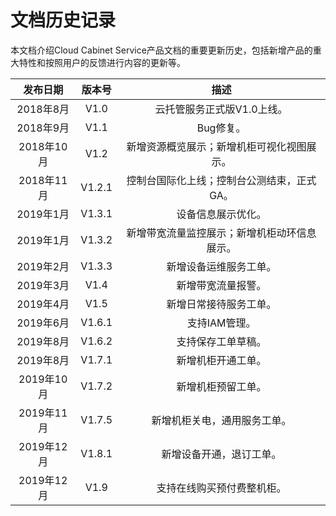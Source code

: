 # 文档历史记录

本文档介绍Cloud Cabinet Service产品文档的重要更新历史，包括新增产品的重大特性和按照用户的反馈进行内容的更新等。<br />

|**发布日期**|**版本号**|**描述**|
|:--:|:--:|:--:|
|2018年8月|V1.0|云托管服务正式版V1.0上线。|
|2018年9月|V1.1|Bug修复。|
|2018年10月|V1.2|新增资源概览展示；新增机柜可视化视图展示。|
|2018年11月|V1.2.1|控制台国际化上线；控制台公测结束，正式GA。|
|2019年1月|V1.3.1|设备信息展示优化。|
|2019年1月|V1.3.2|新增带宽流量监控展示；新增机柜动环信息展示。|
|2019年2月|V1.3.3|新增设备运维服务工单。|
|2019年3月|V1.4|新增带宽流量报警。|
|2019年4月|V1.5|新增日常接待服务工单。|
|2019年6月|V1.6.1|支持IAM管理。|
|2019年8月|V1.6.2|支持保存工单草稿。|
|2019年8月|V1.7.1|新增机柜开通工单。|
|2019年10月|V1.7.2|新增机柜预留工单。|
|2019年11月|V1.7.5|新增机柜关电，通用服务工单。|
|2019年12月|V1.8.1|新增设备开通，退订工单。|
|2019年12月|V1.9|支持在线购买预付费整机柜。|
